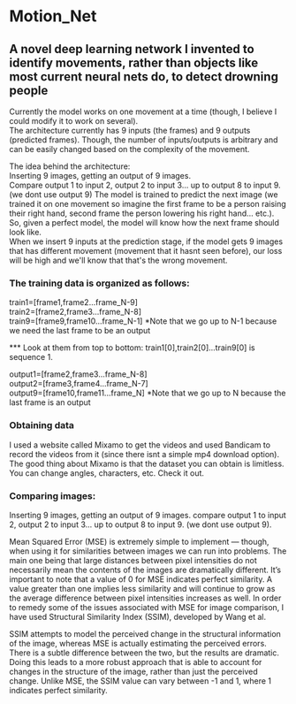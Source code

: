 # Motion_Net

## A novel deep learning network I invented to identify movements, rather than objects like most current neural nets do, to detect drowning people 
  
Currently the model works on one movement at a time (though, I believe I could modify it to work on several).  
The architecture currently has 9 inputs (the frames) and 9 outputs (predicted frames). Though, the number of inputs/outputs is arbitrary and can be easily changed based on the complexity of the movement.

The idea behind the architecture:  
Inserting 9 images, getting an output of 9 images.  
Compare output 1 to input 2, output 2 to input 3... up to output 8 to input 9. (we dont use output 9)
The model is trained to predict the next image (we trained it on one movement so imagine the first frame to be a person raising their right hand, second frame the person lowering his right hand... etc.).  
So, given a perfect model, the model will know how the next frame should look like.  
When we insert 9 inputs at the prediction stage, if the model gets 9 images that has different movement (movement that it hasnt seen before), our loss will be high and we'll know that that's the wrong movement.


### The training data is organized as follows:
train1=[frame1,frame2...frame_N-9]  
train2=[frame2,frame3...frame_N-8]  
train9=[frame9,frame10...frame_N-1] 
*Note that we go up to N-1 because we need the last frame to be an output  
  
*** Look at them from top to bottom: train1[0],train2[0]...train9[0] is sequence 1.
  
output1=[frame2,frame3...frame_N-8]  
output2=[frame3,frame4...frame_N-7]  
output9=[frame10,frame11...frame_N] 
*Note that we go up to N because the last frame is an output  


### Obtaining data
I used a website called Mixamo to get the videos and used Bandicam to record the videos from it (since there isnt a simple mp4 download option).  
The good thing about Mixamo is that the dataset you can obtain is limitless. You can change angles, characters, etc. Check it out. 


### Comparing images:
Inserting 9 images, getting an output of 9 images.
compare output 1 to input 2, output 2 to input 3... up to output 8 to input 9. (we dont use output 9).

Mean Squared Error (MSE) is extremely simple to implement — though, when using it for similarities between images we can run into problems. The main one being that large distances
between pixel intensities do not necessarily mean the contents of the images are dramatically different.
It’s important to note that a value of 0 for MSE indicates perfect similarity. A value greater than one implies less similarity and will continue to grow as the average difference between pixel intensities increases as well.
In order to remedy some of the issues associated with MSE for image comparison, I have used Structural Similarity Index (SSIM), developed by Wang et al.  
  
SSIM attempts to model the perceived change in the structural information of the image, whereas MSE is actually estimating the perceived errors. There is a subtle difference between the two, but the results are dramatic.
Doing this leads to a more robust approach that is able to account for changes in the structure of the image, rather than just the perceived change.
Unlike MSE, the SSIM value can vary between -1 and 1, where 1 indicates perfect similarity.    
